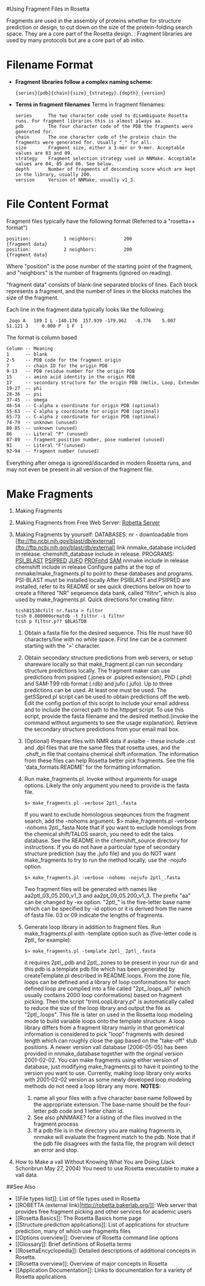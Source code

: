 #Using Fragment Files in Rosetta

Fragments are used in the assembly of proteins whether for structure prediction or design, to cut down on the size of the protein-folding search space. They are a core part of the Rosetta design. : Fragment libraries are used by many protocols but are a core part of ab initio.

Filename Format
======

-   **Fragment libraries follow a complex naming scheme:**

    ```
    {series}{pdb}{chain}{size}_{strategy}.{depth}_{version}
    ```

-   **Terms in fragment filenames** Terms in fragment filenames:

    ```
    series      The two character code used to disambiguate Rosetta runs. For fragment libraries this is almost always aa.
    pdb         The four character code of the PDB the fragments were generated for.
    chain       The one character code of the protein chain the fragments were generated for. Usually "_" for all.
    size        Fragment size, either a 3-mer or 9-mer. Acceptable values are 03 and 09.
    strategy    Fragment selection strategy used in NNMake. Acceptable values are 04, 05 and 06. See below.
    depth       Number of fragments of descending score which are kept in the library, usually 200.
    version     Version of NNMake, usually v1_3.
    ```

File Content Format
==============

Fragment files typically have the following format (Referred to a "rosetta++ format")

```
position:            1 neighbors:          200
{fragment data}
position:            2 neighbors:          200
{fragment data}
```

Where "position" is the pose number of the starting point of the fragment, and "neighbors" is the number of fragments (ignored on reading).

"fragment data" consists of blank-line separated blocks of lines. Each block represents a fragment, and the number of lines in the blocks matches the size of the fragment.

Each line in the fragment data typically looks like the following:

```
 2oqo A   189 I L -140.176  157.939 -179.962   -0.776    5.007    51.121 3     0.000 P  1 F  1
```

The format is column based

```html
Column -- Meaning
1      -- blank
2-5    -- PDB code for the fragment origin
7      -- chain ID for the origin PDB
9-13   -- PDB residue number for the origin PDB
15     -- amino acid identity in the origin PDB
17     -- secondary structure for the origin PDB (Helix, Loop, Extended/beta)
19-27  -- phi
28-36  -- psi
37-45  -- omega
46-54  -- C-alpha x coordinate for origin PDB (optional)
55-63  -- C-alpha y coordinate for origin PDB (optional)
65-73  -- C-alpha z coordinate for origin PDB (optional)
74-79  -- unknown (unused)
80-85  -- unknown (unused)
86     -- Literal "P" (unused)
87-89  -- fragment position number, pose numbered (unused)
91     -- Literal "F"(unused)
92-94  -- fragment number (unused)
```

Everything after omega is ignored/discarded in modern Rosetta runs, and may not even be present in all version of the fragment file.

Make Fragments
==============

1.  Making Fragments
2.  Making Fragments from Free Web Server: [Robetta Server](http://robetta.bakerlab.org/)
3.  Making Fragments by yourself: DATABASES: nr - downloadable from [ftp://ftp.ncbi.nih.gov/blast/db/external](ftp://ftp.ncbi.nih.gov/blast/db/external) link nnmake\_database included in release. chemshift\_database include in release. PROGRAMS: [PSI\_BLAST](ftp://ftp.ncbi.nih.gov/blast/executables/release/) [PSIPRED](http://bioinf.cs.ucl.ac.uk/psipred/) [JUFO](http://www.meilerlab.org/) [PROFphd](http://www.predictprotein.org/newwebsite/download/index.php) [SAM](http://www.soe.ucsc.edu/research/compbio/sam.html) nnmake include in release chemshift include in release Configure paths at the top of nnmake/make\_fragments.pl to point to these databases and programs. PSI-BLAST must be installed locally After PSIBLAST and PSIPRED are installed, refer to its README or see quick directions below on how to create a filtered "NR" seqeuence data bank, called "filtnr", which is also used by make\_fragments.pl. Quick directions for creating filtnr:

    ```
    tcsh81538cfilt nr.fasta > filtnr
    tcsh 0.000000ormatdb -t filtnr -i filtnr
    tcsh p filtnr.p?? $BLASTDB
    ```

    1.  Obtain a fasta file for the desired sequence. This file must have 60 characters/line with no white space. First line can be a comment starting with the '\>' character.
    2.  Obtain secondary structure predictions from web servers, or setup shareware locally so that make\_fragment.pl can run secondary structure predictions locally. The fragment maker can use predictions from psipred (.jones or .psipred extension), PhD (.phd) and SAM-T99 rdb format (.rdb) and jufo (.jufo). Up to three predictions can be used. At least one must be used. The getSSpred.pl script can be used to obtain predictions off the web. Edit the config portion of this script to include your email address and to include the correct path to the httpget script. To use this script, provide the fasta filename and the desired method.(invoke the command without arguments to see the usage explanation). Retrieve the secondary structure predictions from your email mail box.
    3.  (Optional) Prepare files with NMR data if avialbe - these include .cst and .dpl files that are the same files that rosetta uses, and the .chsft\_in file that contains chemical shift information. The information from these files can help Rosetta better pick fragments. See the file 'data\_formats.README' for the formatting information.
    4.  Run make\_fragments.pl. Invoke without arguments for usage options. Likely the only argument you need to provide is the fasta file.

        ```
        $> make_fragments.pl -verbose 2ptl_.fasta
        ```

        If you want to exclude homologous seqeunces from the fragment search, add the -nohoms argument. \$\> make\_fragments.pl -verbose -nohoms 2ptl\_.fasta Note that if you want to exclude homologs from the chemical shift/TALOS search, you need to edit the talos database. See the README in the chemshift\_source directory for instructions. If you do not have a particular type of secondary structure prediction (say the .jufo file) and you do NOT want make\_fragments to try to run the method locally, use the -nojufo option.

        ```
        $> make_fragments.pl -verbose -nohoms -nojufo 2ptl_.fasta
        ```

        Two fragment files will be generated with names like aa2ptl\_03\_05.200\_v1\_3 and aa2pt\_09\_05.200\_v1\_3. The prefix "aa" can be changed by -xx option. "2ptl\_" is the five-letter base name which can be specified by -id option or it is derived from the name of fasta file. 03 or 09 indicate the lengths of fragments.

    5.  Generate loop library in addition to fragment files. Run make\_fragments.pl with -template option such as (five-letter code is 2ptl\_ for example):

        ```
        $> make_fragments.pl -template 2ptl_ 2ptl_.fasta
        ```

        it requires 2ptl\_.pdb and 2ptl\_.zones to be present in your run dir and this pdb is a template pdb file which has been generated by createTemplate.pl described in README.loops. From the zone file, loops can be defined and a library of loop conformations for each defined loop are complied into a file called "2pt\_.loops\_all" (which usually contains 2000 loop conformations) based on fragment picking. Then the script "trimLoopLibrary.pl" is automatically called to reduce the size of the loop library and output the file as "2ptl\_.loops". This file is later on used in the Rosetta loop modeling mode to build variable loops onto the template structure. A loop library differs from a fragment library mainly in that geometrical information is considered to pick "loop" fragments with desired length which can roughly close the gap based on the "take-off" stub positions. A newer version vall database (2006-05-05) has been provided in nnmake\_database together with the orginal version 2001-02-02. You can make fragments using either version of database, just modifying make\_fragments.pl to have it pointing to the version you want to use. Currently, making loop library only works with 2001-02-02 version as some newly developed loop modeling methods do not need a loop library any more. **NOTES:**

        1.  name all your files with a five character base name followed by the appropriate extension. The base-name should be the four-letter pdb code and 1 letter chain id.
        2.  See also pNNMAKE? for a listing of the files involved in the fragment process
        3.  If a pdb file is in the directory you are making fragments in, nnmake will evaluate the fragment match to the pdb. Note that if the pdb file disagrees with the fasta file, the program will detect an error and stop.

4.  How to Make a vall Without Knowing What You are Doing.(Jack Schonbrun May 27, 2004) You need to use Rosetta executable to make a vall data.

##See Also

* [[File types list]]: List of file types used in Rosetta
* [[ROBETTA (external link)|http://robetta.bakerlab.org/]]: Web server that provides free fragment picking and other services for academic users
* [[Rosetta Basics]]: The Rosetta Basics home page
* [[Structure prediction applications]]: List of applications for structure prediction, many of which use fragments files
* [[Options overview]]: Overview of Rosetta command line options
* [[Glossary]]: Brief definitions of Rosetta terms
* [[RosettaEncyclopedia]]: Detailed descriptions of additional concepts in Rosetta.
* [[Rosetta overview]]: Overview of major concepts in Rosetta
* [[Application Documentation]]: Links to documentation for a variety of Rosetta applications